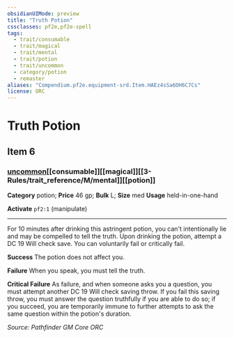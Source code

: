 ```yaml
---
obsidianUIMode: preview
title: "Truth Potion"
cssclasses: pf2e,pf2e-spell
tags:
  - trait/consumable
  - trait/magical
  - trait/mental
  - trait/potion
  - trait/uncommon
  - category/potion
  - remaster
aliases: "Compendium.pf2e.equipment-srd.Item.HAEz4sSa6OH6C7Cs"
license: ORC
---
```

# Truth Potion
## Item 6
### [uncommon](uncommon "Uncommon Rarity Trait")[[consumable]][[magical]][[3-Rules/trait_reference/M/mental]][[potion]]

**Category** potion; 
**Price** 46 gp; 
**Bulk** L; **Size** med
**Usage** held-in-one-hand

**Activate** `pf2:1` (manipulate)

* * *

For 10 minutes after drinking this astringent potion, you can't intentionally lie and may be compelled to tell the truth. Upon drinking the potion, attempt a DC 19 Will check save. You can voluntarily fail or critically fail.

**Success** The potion does not affect you.

**Failure** When you speak, you must tell the truth.

**Critical Failure** As failure, and when someone asks you a question, you must attempt another DC 19 Will check saving throw. If you fail this saving throw, you must answer the question truthfully if you are able to do so; if you succeed, you are temporarily immune to further attempts to ask the same question within the potion's duration.

*Source: Pathfinder GM Core*
*ORC*